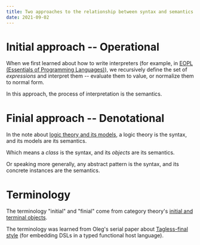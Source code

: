 ```yaml
---
title: Two approaches to the relationship between syntax and semantics -- initial and finial
date: 2021-09-02
---
```


# Initial approach -- Operational

When we first learned about how to write interpreters
(for example, in [EOPL (Essentials of Programming Languages)][EOPL]),
we recursively define the set of *expressions* and interpret them --
evaluate them to value, or normalize them to normal form.

In this approach, the process of interpretation is the semantics.

[EOPL]: https://en.wikipedia.org/wiki/Essentials_of_Programming_Languages

# Finial approach -- Denotational

In the note about [logic theory and its models][00002],
a logic theory is the syntax, and its models are its semantics.

Which means a *class* is the syntax, and its *objects* are its semantics.

Or speaking more generally,
any abstract pattern is the syntax,
and its concrete instances are the semantics.

[00002]: 00002-model-theory-can-be-implemented-by-class-and-object.md

# Terminology

The terminology "initial" and "finial"
come from category theory's [initial and terminal objects][].

[initial and terminal objects]: https://en.wikipedia.org/wiki/Initial_and_terminal_objects.

The terminology was learned from Oleg's serial paper about [Tagless-final style][tagless-final]
(for embedding DSLs in a typed functional host language).

[tagless-final]: http://okmij.org/ftp/tagless-final/index.html
